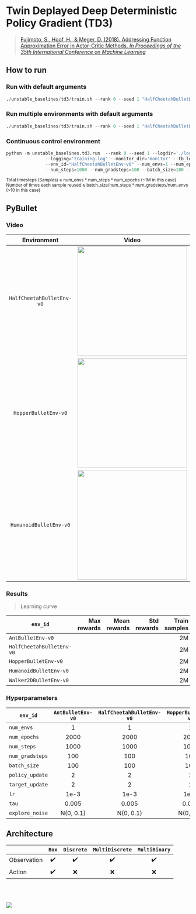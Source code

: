 # Twin Deplayed Deep Deterministic Policy Gradient (TD3)

> [Fujimoto, S., Hoof, H., & Meger, D. (2018). Addressing Function Approximation Error in Actor-Critic Methods. *In Proceedings of the 35th International Conference on Machine Learning*](https://arxiv.org/abs/1802.09477)


## How to run

### Run with default arguments
```python
./unstable_baselines/td3/train.sh --rank 0 --seed 1 "HalfCheetahBulletEnv-v0"
```

### Run multiple environments with default arguments
```python
./unstable_baselines/td3/train.sh --rank 0 --seed 1 "HalfCheetahBulletEnv-v0" "AntBulletEnv-v0"
```

### Continuous control environment
```python
python -m unstable_baselines.td3.run  --rank 0 --seed 1 --logdir='./log/{env_id}/td3/{rank}' \
               --logging='training.log' --monitor_dir='monitor' --tb_logdir='' --model_dir='model' \
               --env_id="HalfCheetahBulletEnv-v0" --num_envs=1 --num_epochs=1000 --min_buffer=10000 \
               --num_steps=1000 --num_gradsteps=100 --batch_size=100 --verbose=2
```

<sup>Total timesteps (Samples) ≈ num_envs * num_steps * num_epochs (~1M in this case)</sup><br>
<sup>Number of times each sample reused ≈ batch_size/num_steps * num_gradsteps/num_envs (~10 in this case)</sup><br>


## PyBullet

### Video

| Environment | Video | Environment | Video |
|:-:|:-:|:-:|:-:|
|`HalfCheetahBulletEnv-v0`|<img src="https://github.com/Ending2015a/unstable_baselines_assets/blob/master/images/td3.HalfCheetahBulletEnv-v0.eval.gif" width=300px/>|`AntBulletEnv-v0`|<img src="https://github.com/Ending2015a/unstable_baselines_assets/blob/master/images/td3.AntBulletEnv-v0.eval.gif" width=300px/>|
|`HopperBulletEnv-v0`  |<img src="https://github.com/Ending2015a/unstable_baselines_assets/blob/master/images/td3.HopperBulletEnv-v0.eval.gif" width=300px/>|`Walker2DBulletEnv-v0`|<img src="https://github.com/Ending2015a/unstable_baselines_assets/blob/master/images/td3.Walker2DBulletEnv-v0.eval.gif" width=300px/>|
|`HumanoidBulletEnv-v0`|<img src="https://github.com/Ending2015a/unstable_baselines_assets/blob/master/images/td3.HumanoidBulletEnv-v0.eval.gif" width=300px/>|||


### Results

> Learning curve

| `env_id`                  | Max rewards | Mean rewards | Std rewards | Train samples | Train seeds | Eval episodes | Eval seed |
|---------------------------|------------:|-------------:|------------:|--------------:|------------:|--------------:|----------:|
| `AntBulletEnv-v0`         |             |              |             |            2M |           1 |            20 |         0 |
| `HalfCheetahBulletEnv-v0` |             |              |             |            2M |           1 |            20 |         0 |
| `HopperBulletEnv-v0`      |             |              |             |            2M |           1 |            20 |         0 |
| `HumanoidBulletEnv-v0`    |             |              |             |            2M |           1 |            20 |         0 |
| `Walker2DBulletEnv-v0`    |             |              |             |            2M |           1 |            20 |         0 |

### Hyperparameters

| `env_id`        | `AntBulletEnv-v0` | `HalfCheetahBulletEnv-v0` | `HopperBulletEnv-v0` | `HumanoidBulletEnv-v0` | `Walker2DBulletEnv-v0` |
|-----------------|:-----------------:|:-------------------------:|:--------------------:|:----------------------:|:----------------------:|
| `num_envs`      |         1         |             1             |           1          |            4           |            1           |
| `num_epochs`    |        2000       |            2000           |         2000         |          2000          |          2000          |
| `num_steps`     |        1000       |            1000           |         1000         |          1000          |          1000          |
| `num_gradsteps` |        100        |            100            |          100         |           100          |           100          |
| `batch_size`    |        100        |            100            |          100         |           100          |           100          |
| `policy_update` |         2         |             2             |           2          |            2           |            2           |
| `target_update` |         2         |             2             |           2          |            2           |            2           |
| `lr`            |        1e-3       |            1e-3           |         1e-3         |          1e-3          |          1e-3          |
| `tau`           |       0.005       |           0.005           |         0.005        |          0.005         |          0.005         |
| `explore_noise` |     N(0, 0.1)     |         N(0, 0.1)         |       N(0, 0.1)      |        N(0, 0.1)       |        N(0, 0.1)       |



## Architecture

|             |        `Box`       |     `Discrete`     |   `MultiDiscrete`  |    `MultiBinary`   |
|-------------|:------------------:|:------------------:|:------------------:|:------------------:|
| Observation | :heavy_check_mark: | :heavy_check_mark: | :heavy_check_mark: | :heavy_check_mark: |
| Action      | :heavy_check_mark: |         :x:        |         :x:        |         :x:        |


<br/>
<br/>

![](https://g.gravizo.com/source/svg/td3_arch?https%3A%2F%2Fraw.githubusercontent.com%2FEnding2015a%2Funstable_baselines_assets%2Fmaster%2Fscripts%2Farch%2Ftd3.arch.md)


